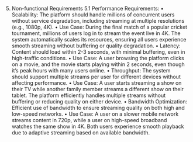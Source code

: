 5. Non-functional Requirements
5.1 Performance Requirements:
• 
Scalability: The platform should handle millions of concurrent users without service degradation, including streaming at multiple resolutions (e.g., 1080p, 4K).
• Use Case: During the final match of a popular cricket tournament, millions of users log in to stream the event live in 4K. The system automatically scales its resources, ensuring all users experience smooth streaming without buffering or quality degradation.
• 
Latency: Content should load within 2-3 seconds, with minimal buffering, even in high-traffic conditions.
• Use Case: A user browsing the platform clicks on a movie, and the movie starts playing within 2 seconds, even though it’s peak hours with many users online.
• 
Throughput: The system should support multiple streams per user for different devices without affecting performance.
• Use Case: A user starts streaming a show on their TV while another family member streams a different show on their tablet. The platform efficiently handles multiple streams without buffering or reducing quality on either device.
• 
Bandwidth Optimization: Efficient use of bandwidth to ensure streaming quality on both high and low-speed networks.
• Use Case: A user on a slower mobile network streams content in 720p, while a user on high-speed broadband watches the same show in 4K. Both users experience smooth playback due to adaptive streaming based on available bandwidth.

